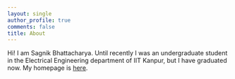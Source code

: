 ```yaml
---
layout: single
author_profile: true
comments: false
title: About
---
```


Hi! I am Sagnik Bhattacharya. Until recently I was an undergraduate student in the Electrical Engineering department of IIT Kanpur, but I have graduated now. My homepage is [here](/).